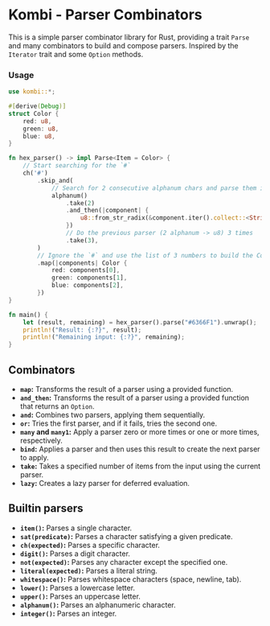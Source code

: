 # Kombi - Parser Combinators

This is a simple parser combinator library for Rust, providing a trait `Parse` and many combinators to build and compose parsers. Inspired by the `Iterator` trait and some `Option` methods.

### Usage

```rust
use kombi::*;

#[derive(Debug)]
struct Color {
    red: u8,
    green: u8,
    blue: u8,
}

fn hex_parser() -> impl Parse<Item = Color> {
    // Start searching for the `#`
    ch('#')
        .skip_and(
            // Search for 2 consecutive alphanum chars and parse them into a u8 number
            alphanum()
                .take(2)
                .and_then(|component| {
                    u8::from_str_radix(&component.iter().collect::<String>(), 16).ok()
                })
                // Do the previous parser (2 alphanum -> u8) 3 times
                .take(3),
        )
        // Ignore the `#` and use the list of 3 numbers to build the Color type
        .map(|components| Color {
            red: components[0],
            green: components[1],
            blue: components[2],
        })
}

fn main() {
    let (result, remaining) = hex_parser().parse("#6366F1").unwrap();
    println!("Result: {:?}", result);
    println!("Remaining input: {:?}", remaining);
}
```

## Combinators

- **`map`:** Transforms the result of a parser using a provided function.
- **`and_then`:** Transforms the result of a parser using a provided function that returns an `Option`.
- **`and`:** Combines two parsers, applying them sequentially.
- **`or`:** Tries the first parser, and if it fails, tries the second one.
- **`many` and `many1`:** Apply a parser zero or more times or one or more times, respectively.
- **`bind`:** Applies a parser and then uses this result to create the next parser to apply.
- **`take`:** Takes a specified number of items from the input using the current parser.
- **`lazy`:** Creates a lazy parser for deferred evaluation.

## Builtin parsers

- **`item()`:** Parses a single character.
- **`sat(predicate)`:** Parses a character satisfying a given predicate.
- **`ch(expected)`:** Parses a specific character.
- **`digit()`:** Parses a digit character.
- **`not(expected)`:** Parses any character except the specified one.
- **`literal(expected)`:** Parses a literal string.
- **`whitespace()`:** Parses whitespace characters (space, newline, tab).
- **`lower()`:** Parses a lowercase letter.
- **`upper()`:** Parses an uppercase letter.
- **`alphanum()`:** Parses an alphanumeric character.
- **`integer()`:** Parses an integer.
